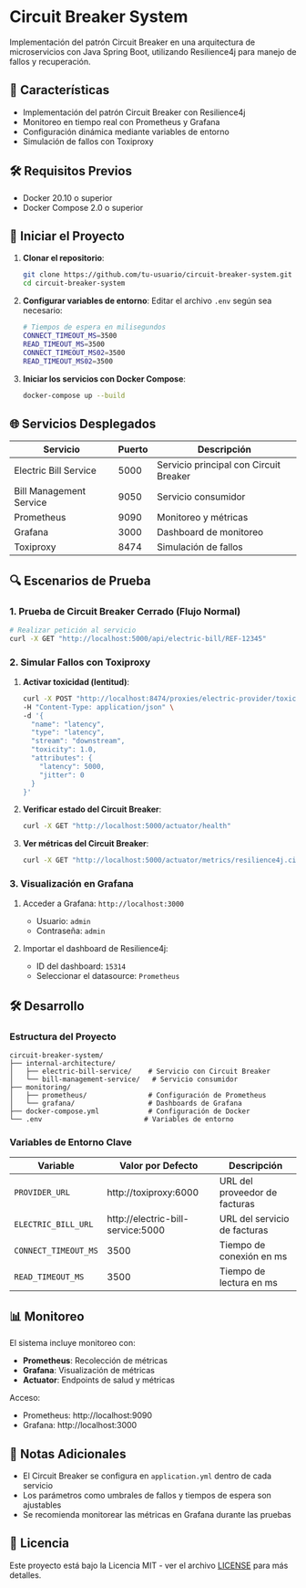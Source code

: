 # Circuit Breaker System

Implementación del patrón Circuit Breaker en una arquitectura de microservicios con Java Spring Boot, utilizando Resilience4j para manejo de fallos y recuperación.

## 🚀 Características

- Implementación del patrón Circuit Breaker con Resilience4j
- Monitoreo en tiempo real con Prometheus y Grafana
- Configuración dinámica mediante variables de entorno
- Simulación de fallos con Toxiproxy

## 🛠️ Requisitos Previos

- Docker 20.10 o superior
- Docker Compose 2.0 o superior

## 🚀 Iniciar el Proyecto

1. **Clonar el repositorio**:
   ```bash
   git clone https://github.com/tu-usuario/circuit-breaker-system.git
   cd circuit-breaker-system
   ```

2. **Configurar variables de entorno**:
   Editar el archivo `.env` según sea necesario:
   ```bash
   # Tiempos de espera en milisegundos
   CONNECT_TIMEOUT_MS=3500
   READ_TIMEOUT_MS=3500
   CONNECT_TIMEOUT_MS02=3500
   READ_TIMEOUT_MS02=3500
   ```

3. **Iniciar los servicios con Docker Compose**:
   ```bash
   docker-compose up --build
   ```

## 🌐 Servicios Desplegados

| Servicio | Puerto | Descripción |
|----------|--------|-------------|
| Electric Bill Service | 5000 | Servicio principal con Circuit Breaker |
| Bill Management Service | 9050 | Servicio consumidor |
| Prometheus | 9090 | Monitoreo y métricas |
| Grafana | 3000 | Dashboard de monitoreo |
| Toxiproxy | 8474 | Simulación de fallos |

## 🔍 Escenarios de Prueba

### 1. Prueba de Circuit Breaker Cerrado (Flujo Normal)

```bash
# Realizar petición al servicio
curl -X GET "http://localhost:5000/api/electric-bill/REF-12345"
```

### 2. Simular Fallos con Toxiproxy

1. **Activar toxicidad (lentitud)**:
   ```bash
   curl -X POST "http://localhost:8474/proxies/electric-provider/toxics" \
   -H "Content-Type: application/json" \
   -d '{
     "name": "latency",
     "type": "latency",
     "stream": "downstream",
     "toxicity": 1.0,
     "attributes": {
       "latency": 5000,
       "jitter": 0
     }
   }'
   ```

2. **Verificar estado del Circuit Breaker**:
   ```bash
   curl -X GET "http://localhost:5000/actuator/health"
   ```

3. **Ver métricas del Circuit Breaker**:
   ```bash
   curl -X GET "http://localhost:5000/actuator/metrics/resilience4j.circuitbreaker.calls"
   ```

### 3. Visualización en Grafana

1. Acceder a Grafana: `http://localhost:3000`
   - Usuario: `admin`
   - Contraseña: `admin`

2. Importar el dashboard de Resilience4j:
   - ID del dashboard: `15314`
   - Seleccionar el datasource: `Prometheus`

## 🛠️ Desarrollo

### Estructura del Proyecto

```
circuit-breaker-system/
├── internal-architecture/
│   ├── electric-bill-service/    # Servicio con Circuit Breaker
│   └── bill-management-service/   # Servicio consumidor
├── monitoring/
│   ├── prometheus/               # Configuración de Prometheus
│   └── grafana/                  # Dashboards de Grafana
├── docker-compose.yml            # Configuración de Docker
└── .env                         # Variables de entorno
```

### Variables de Entorno Clave

| Variable | Valor por Defecto | Descripción |
|----------|------------------|-------------|
| `PROVIDER_URL` | http://toxiproxy:6000 | URL del proveedor de facturas |
| `ELECTRIC_BILL_URL` | http://electric-bill-service:5000 | URL del servicio de facturas |
| `CONNECT_TIMEOUT_MS` | 3500 | Tiempo de conexión en ms |
| `READ_TIMEOUT_MS` | 3500 | Tiempo de lectura en ms |

## 📊 Monitoreo

El sistema incluye monitoreo con:

- **Prometheus**: Recolección de métricas
- **Grafana**: Visualización de métricas
- **Actuator**: Endpoints de salud y métricas

Acceso:
- Prometheus: http://localhost:9090
- Grafana: http://localhost:3000

## 📝 Notas Adicionales

- El Circuit Breaker se configura en `application.yml` dentro de cada servicio
- Los parámetros como umbrales de fallos y tiempos de espera son ajustables
- Se recomienda monitorear las métricas en Grafana durante las pruebas

## 📄 Licencia

Este proyecto está bajo la Licencia MIT - ver el archivo [LICENSE](LICENSE) para más detalles.